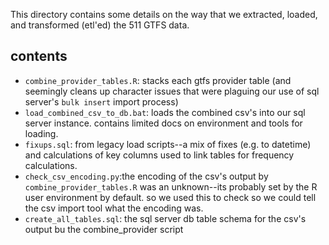 This directory contains some details on the way that we extracted, loaded, and transformed (etl'ed) the 511 GTFS data.  

## contents   

- `combine_provider_tables.R`: stacks each gtfs provider table (and seemingly cleans up character issues that were plaguing our use of sql server's `bulk insert` import process)   
- `load_combined_csv_to_db.bat`: loads the combined csv's into our sql server instance. contains limited docs on environment and tools for loading.      
- `fixups.sql`: from legacy load scripts--a mix of fixes (e.g. to datetime) and calculations of key columns used to link tables for frequency calculations.           
- `check_csv_encoding.py`:the encoding of the csv's output by `combine_provider_tables.R` was an unknown--its probably set by the R user environment by default. so we used this to check so we could tell the csv import tool what the encoding was.  
- `create_all_tables.sql`: the sql server db table schema for the csv's output bu the combine_provider script  